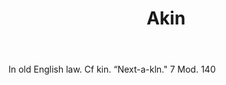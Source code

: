 ---
title: Akin
letter: A
permalink: "/definitions/akin.html"
body: In old English law. Cf kin. “Next-a-kln." 7 Mod. 140
published_at: '2018-07-07'
source: Black's Law Dictionary
layout: post
---
